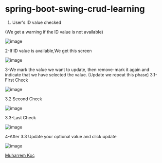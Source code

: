 # spring-boot-swing-crud-learning

1. User's ID value checked

(We get a warning if the ID value is not available)

![image](https://user-images.githubusercontent.com/80245013/187631609-8e17bc18-99e5-464b-9d7d-dee4f698229a.png)

2-If ID value is available,We get this screen

![image](https://user-images.githubusercontent.com/80245013/187631643-68ea599a-8d38-415a-8380-cc305cd25ed1.png)

3-We mark the value we want to update, then remove-mark it again and indicate that we have selected the value.
(Update we repeat this phase)
3.1-First Check

![image](https://user-images.githubusercontent.com/80245013/187631672-1dc1c9b7-2d3e-449e-a42f-3f8a136b1aa1.png)

3.2 Second Check

![image](https://user-images.githubusercontent.com/80245013/187631702-a0c1c4a5-740e-44d6-b248-31f79aa017e9.png)

3.3-Last Check

![image](https://user-images.githubusercontent.com/80245013/187631735-ddf52c99-0393-40f0-8897-15b8c61bc22a.png)

4-After 3.3 Update your optional value and click update

![image](https://user-images.githubusercontent.com/80245013/187631774-b6bcbf3f-55fa-4350-8683-785bc211cbf5.png)




[Muharrem Koç](https://github.com/muharremkoc)
